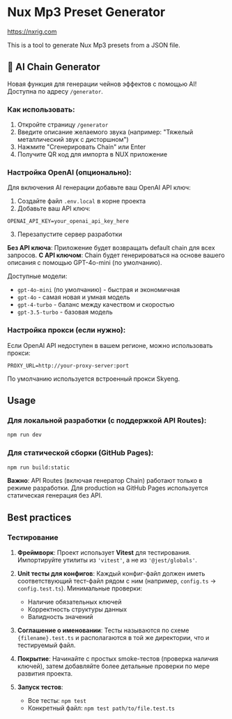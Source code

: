 # Nux Mp3 Preset Generator

https://nxrig.com

This is a tool to generate Nux Mp3 presets from a JSON file.

## 🎸 AI Chain Generator

Новая функция для генерации чейнов эффектов с помощью AI! Доступна по адресу `/generator`.

### Как использовать:

1. Откройте страницу `/generator`
2. Введите описание желаемого звука (например: "Тяжелый металлический звук с дисторшном")
3. Нажмите "Сгенерировать Chain" или Enter
4. Получите QR код для импорта в NUX приложение

### Настройка OpenAI (опционально):

Для включения AI генерации добавьте ваш OpenAI API ключ:

1. Создайте файл `.env.local` в корне проекта
2. Добавьте ваш API ключ:

```
OPENAI_API_KEY=your_openai_api_key_here
```

3. Перезапустите сервер разработки

**Без API ключа**: Приложение будет возвращать default chain для всех запросов.
**С API ключом**: Chain будет генерироваться на основе вашего описания с помощью GPT-4o-mini (по умолчанию).

Доступные модели:

- `gpt-4o-mini` (по умолчанию) - быстрая и экономичная
- `gpt-4o` - самая новая и умная модель
- `gpt-4-turbo` - баланс между качеством и скоростью
- `gpt-3.5-turbo` - базовая модель

### Настройка прокси (если нужно):

Если OpenAI API недоступен в вашем регионе, можно использовать прокси:

```
PROXY_URL=http://your-proxy-server:port
```

По умолчанию используется встроенный прокси Skyeng.

## Usage

### Для локальной разработки (с поддержкой API Routes):

```bash
npm run dev
```

### Для статической сборки (GitHub Pages):

```bash
npm run build:static
```

**Важно**: API Routes (включая генератор Chain) работают только в режиме разработки. Для production на GitHub Pages используется статическая генерация без API.

## Best practices

### Тестирование

1. **Фреймворк**: Проект использует **Vitest** для тестирования. Импортируйте утилиты из `'vitest'`, а не из `'@jest/globals'`.

2. **Unit тесты для конфигов**: Каждый конфиг-файл должен иметь соответствующий тест-файл рядом с ним (например, `config.ts` → `config.test.ts`). Минимальные проверки:
   - Наличие обязательных ключей
   - Корректность структуры данных
   - Валидность значений

3. **Соглашение о именовании**: Тесты называются по схеме `{filename}.test.ts` и располагаются в той же директории, что и тестируемый файл.

4. **Покрытие**: Начинайте с простых smoke-тестов (проверка наличия ключей), затем добавляйте более детальные проверки по мере развития проекта.

5. **Запуск тестов**:
   - Все тесты: `npm test`
   - Конкретный файл: `npm test path/to/file.test.ts`
